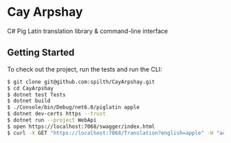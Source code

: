 # Cay Arpshay

C# Pig Latin translation library & command-line interface

## Getting Started

To check out the project, run the tests and run the CLI:

```bash
$ git clone git@github.com:spilth/CayArpshay.git
$ cd CayArpshay
$ dotnet test Tests
$ dotnet build
$ ./Console/bin/Debug/net6.0/piglatin apple
$ dotnet dev-certs https --trust
$ dotnet run --project WebApi
$ open https://localhost:7068/swagger/index.html
$ curl -X GET "https://localhost:7068/Translation?english=apple" -H "accept: text/plain"
```
